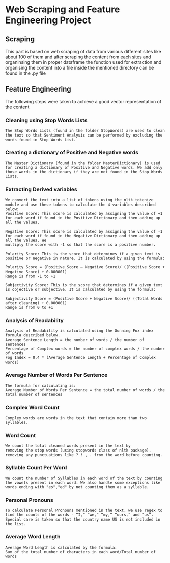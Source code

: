 # Web Scraping and Feature Engineering Project 

## Scraping 
This part is based on web scraping of data from various different sites like about 100 of them and after scraping the content from each sites and organinsing them in proper dataframe the function used for extraction and organising the content into a file inside the mentioned directory can be found in the .py file 

## Feature Engineering
The following steps were taken to achieve a good vector representation of the content

### Cleaning using Stop Words Lists
    The Stop Words Lists (found in the folder StopWords) are used to clean the text so that Sentiment Analysis can be performed by excluding the words found in Stop Words List. 
### Creating a dictionary of Positive and Negative words
    The Master Dictionary (found in the folder MasterDictionary) is used for creating a dictionary of Positive and Negative words. We add only those words in the dictionary if they are not found in the Stop Words Lists. 
### Extracting Derived variables
    We convert the text into a list of tokens using the nltk tokenize module and use these tokens to calculate the 4 variables described below:
    Positive Score: This score is calculated by assigning the value of +1 for each word if found in the Positive Dictionary and then adding up all the values.

    Negative Score: This score is calculated by assigning the value of -1 for each word if found in the Negative Dictionary and then adding up all the values. We 
    multiply the score with -1 so that the score is a positive number.
    
    Polarity Score: This is the score that determines if a given text is positive or negative in nature. It is calculated by using the formula: 
    
    Polarity Score = (Positive Score – Negative Score)/ ((Positive Score + Negative Score) + 0.000001)
    Range is from -1 to +1
    
    Subjectivity Score: This is the score that determines if a given text is objective or subjective. It is calculated by using the formula: 
    
    Subjectivity Score = (Positive Score + Negative Score)/ ((Total Words after cleaning) + 0.000001)
    Range is from 0 to +1

### Analysis of Readability
    Analysis of Readability is calculated using the Gunning Fox index formula described below.
    Average Sentence Length = the number of words / the number of sentences
    Percentage of Complex words = the number of complex words / the number of words 
    Fog Index = 0.4 * (Average Sentence Length + Percentage of Complex words)

### Average Number of Words Per Sentence
    The formula for calculating is:
    Average Number of Words Per Sentence = the total number of words / the total number of sentences

### Complex Word Count
    Complex words are words in the text that contain more than two syllables.

### Word Count
    We count the total cleaned words present in the text by 
    removing the stop words (using stopwords class of nltk package).
    removing any punctuations like ? ! , . from the word before counting.

### Syllable Count Per Word
    We count the number of Syllables in each word of the text by counting the vowels present in each word. We also handle some exceptions like words ending with "es","ed" by not counting them as a syllable.

### Personal Pronouns
    To calculate Personal Pronouns mentioned in the text, we use regex to find the counts of the words - “I,” “we,” “my,” “ours,” and “us”. Special care is taken so that the country name US is not included in the list.

### Average Word Length
    Average Word Length is calculated by the formula:
    Sum of the total number of characters in each word/Total number of words
